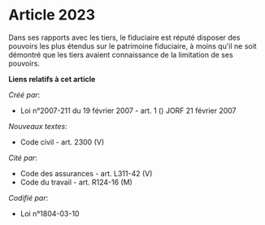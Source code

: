 # Article 2023

Dans ses rapports avec les tiers, le fiduciaire est réputé disposer des pouvoirs les plus étendus sur le patrimoine
fiduciaire, à moins qu'il ne soit démontré que les tiers avaient connaissance de la limitation de ses pouvoirs.

**Liens relatifs à cet article**

_Créé par_:

  - Loi n°2007-211 du 19 février 2007 - art. 1 () JORF 21 février 2007

_Nouveaux textes_:

  - Code civil - art. 2300 (V)

_Cité par_:

  - Code des assurances - art. L311-42 (V)
  - Code du travail - art. R124-16 (M)

_Codifié par_:

  - Loi n°1804-03-10
